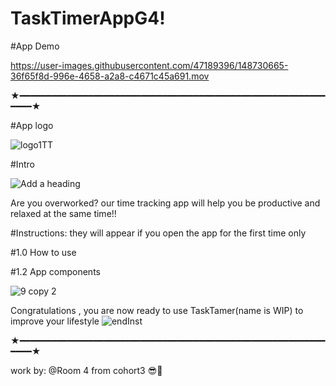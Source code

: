 # TaskTimerAppG4!
#App Demo

https://user-images.githubusercontent.com/47189396/148730665-36f65f8d-996e-4658-a2a8-c4671c45a691.mov



★━━━━━━━━━━━━━━━━━━━━━━━━━━━━━━━━━━━━━━━━━━━━━━━━━━━━━━━━━━━━━━★

#App logo 

![logo1TT](https://user-images.githubusercontent.com/47189396/148731340-59d1e3e9-7963-4d26-b84d-1c5e4dbcde0f.png)

#Intro

![Add a heading](https://user-images.githubusercontent.com/47189396/148731436-94c12fd0-1753-46a4-857f-d1b75d33e58c.gif)

Are you overworked?
our time tracking app will help you be productive and relaxed at the same time!!


#Instructions: they will appear if you open the app for the first time only

#1.0 How to use



#1.2 App components

![9 copy 2](https://user-images.githubusercontent.com/47189396/148730430-03bf26fc-8317-4b40-b550-382c2b3cce32.png)


Congratulations , you are now ready to use TaskTamer(name is WIP) to improve your lifestyle
![endInst](https://user-images.githubusercontent.com/47189396/148730860-eb65112a-564a-400d-8e27-f5f87d3fed72.gif)

★━━━━━━━━━━━━━━━━━━━━━━━━━━━━━━━━━━━━━━━━━━━━━━━━━━━━━━━━━━━━━━★


work by:
@Room 4 from cohort3 😎🤍
